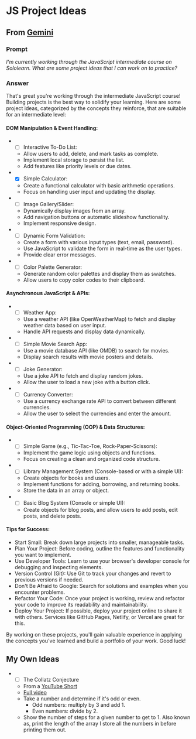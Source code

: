 # JS Project Ideas

## From [Gemini](https://gemini.google.com/app)

### Prompt
*I'm currently working through the JavaScript intermediate course on Sololearn.
What are some project ideas that I can work on to practice?*

### Answer
That's great you're working through the intermediate JavaScript course! Building projects is the best way to solidify your learning. Here are some project ideas, categorized by the concepts they reinforce, that are suitable for an intermediate level:

#### DOM Manipulation & Event Handling:
* -[ ] Interactive To-Do List:
   * Allow users to add, delete, and mark tasks as complete.
   * Implement local storage to persist the list.
   * Add features like priority levels or due dates.
* -[x] Simple Calculator:
   * Create a functional calculator with basic arithmetic operations.
   * Focus on handling user input and updating the display.
* -[ ] Image Gallery/Slider:
   * Dynamically display images from an array.
   * Add navigation buttons or automatic slideshow functionality.
   * Implement responsive design.
* -[ ] Dynamic Form Validation:
   * Create a form with various input types (text, email, password).
   * Use JavaScript to validate the form in real-time as the user types.
   * Provide clear error messages.
* -[ ] Color Palette Generator:
   * Generate random color palettes and display them as swatches.
   * Allow users to copy color codes to their clipboard.

#### Asynchronous JavaScript & APIs:
* -[ ] Weather App:
   * Use a weather API (like OpenWeatherMap) to fetch and display weather data based on user input.
   * Handle API requests and display data dynamically.
* -[ ] Simple Movie Search App:
   * Use a movie database API (like OMDB) to search for movies.
   * Display search results with movie posters and details.
* -[ ] Joke Generator:
   * Use a joke API to fetch and display random jokes.
   * Allow the user to load a new joke with a button click.
* -[ ] Currency Converter:
   * Use a currency exchange rate API to convert between different currencies.
   * Allow the user to select the currencies and enter the amount.

#### Object-Oriented Programming (OOP) & Data Structures:
* -[ ] Simple Game (e.g., Tic-Tac-Toe, Rock-Paper-Scissors):
   * Implement the game logic using objects and functions.
   * Focus on creating a clean and organized code structure.
* -[ ] Library Management System (Console-based or with a simple UI):
   * Create objects for books and users.
   * Implement functions for adding, borrowing, and returning books.
   * Store the data in an array or object.
* -[ ] Basic Blog System (Console or simple UI):
   * Create objects for blog posts, and allow users to add posts, edit posts, and delete posts.

#### Tips for Success:
 * Start Small: Break down large projects into smaller, manageable tasks.
 * Plan Your Project: Before coding, outline the features and functionality you want to implement.
 * Use Developer Tools: Learn to use your browser's developer console for debugging and inspecting elements.
 * Version Control (Git): Use Git to track your changes and revert to previous versions if needed.
 * Don't Be Afraid to Google: Search for solutions and examples when you encounter problems.
 * Refactor Your Code: Once your project is working, review and refactor your code to improve its readability and maintainability.
 * Deploy Your Project: If possible, deploy your project online to share it with others. Services like GitHub Pages, Netlify, or Vercel are great for this.

By working on these projects, you'll gain valuable experience in applying the concepts you've learned and build a portfolio of your work. Good luck!

## My Own Ideas
* -[ ] The Collatz Conjecture
   * From a [YouTube Short](https://youtube.com/shorts/8fNFd2Xswjs?si=dcCPEzodhDckceyb)
   * [Full video](https://youtu.be/094y1Z2wpJg?si=FA7ACnOH8Jyk1UzG)
   * Take a number and determine if it's odd or even.
      * Odd numbers: multiply by 3 and add 1.
      * Even numbers: divide by 2.
   * Show the number of steps for a given number to get to 1. Also known as, print the length of the array I store all the numbers in before printing them out.
